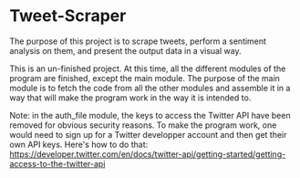 # Tweet-Scraper

The purpose of this project is to scrape tweets, perform a sentiment analysis on them, and present the output data in a visual way.

This is an un-finished project. At this time, all the different modules of the program are finished, except the main module. The purpose of the main module is to fetch the code from all the other modules and assemble it in a way that will make the program work in the way it is intended to.

Note: in the auth_file module, the keys to access the Twitter API have been removed for obvious security reasons. To make the program work, one would need to sign up for a Twitter developper account and then get their own API keys. Here's how to do that: https://developer.twitter.com/en/docs/twitter-api/getting-started/getting-access-to-the-twitter-api
